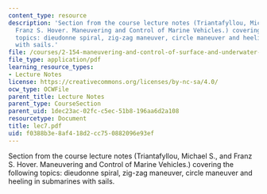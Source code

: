 ```yaml
---
content_type: resource
description: 'Section from the course lecture notes (Triantafyllou, Michael S., and
  Franz S. Hover. Maneuvering and Control of Marine Vehicles.) covering the following
  topics: dieudonne spiral, zig-zag maneuver, circle maneuver and heeling in submarines
  with sails.'
file: /courses/2-154-maneuvering-and-control-of-surface-and-underwater-vehicles-13-49-fall-2004/f0388b3e8af418d2cc750882096e93ef_lec7.pdf
file_type: application/pdf
learning_resource_types:
- Lecture Notes
license: https://creativecommons.org/licenses/by-nc-sa/4.0/
ocw_type: OCWFile
parent_title: Lecture Notes
parent_type: CourseSection
parent_uid: 1dec23ac-02fc-c5ec-51b8-196aa6d2a108
resourcetype: Document
title: lec7.pdf
uid: f0388b3e-8af4-18d2-cc75-0882096e93ef
---
```

Section from the course lecture notes (Triantafyllou, Michael S., and Franz S. Hover. Maneuvering and Control of Marine Vehicles.) covering the following topics: dieudonne spiral, zig-zag maneuver, circle maneuver and heeling in submarines with sails.